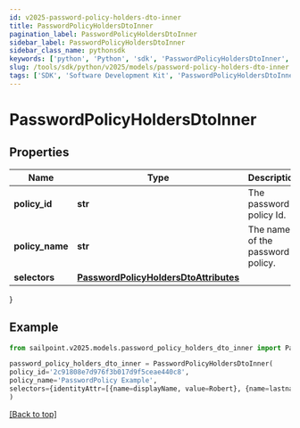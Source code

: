 ```yaml
---
id: v2025-password-policy-holders-dto-inner
title: PasswordPolicyHoldersDtoInner
pagination_label: PasswordPolicyHoldersDtoInner
sidebar_label: PasswordPolicyHoldersDtoInner
sidebar_class_name: pythonsdk
keywords: ['python', 'Python', 'sdk', 'PasswordPolicyHoldersDtoInner', 'V2025PasswordPolicyHoldersDtoInner'] 
slug: /tools/sdk/python/v2025/models/password-policy-holders-dto-inner
tags: ['SDK', 'Software Development Kit', 'PasswordPolicyHoldersDtoInner', 'V2025PasswordPolicyHoldersDtoInner']
---
```


# PasswordPolicyHoldersDtoInner


## Properties

Name | Type | Description | Notes
------------ | ------------- | ------------- | -------------
**policy_id** | **str** | The password policy Id. | [optional] 
**policy_name** | **str** | The name of the password policy. | [optional] 
**selectors** | [**PasswordPolicyHoldersDtoAttributes**](password-policy-holders-dto-attributes) |  | [optional] 
}

## Example

```python
from sailpoint.v2025.models.password_policy_holders_dto_inner import PasswordPolicyHoldersDtoInner

password_policy_holders_dto_inner = PasswordPolicyHoldersDtoInner(
policy_id='2c91808e7d976f3b017d9f5ceae440c8',
policy_name='PasswordPolicy Example',
selectors={identityAttr=[{name=displayName, value=Robert}, {name=lastname, value=Juice}]}
)

```
[[Back to top]](#) 

